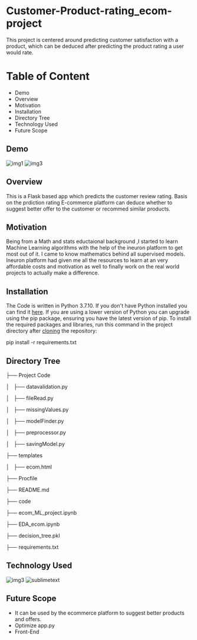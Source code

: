 # Customer-Product-rating_ecom-project
This project is centered around predicting customer satisfaction with a product, which can be deduced after predicting the product rating a user would rate.

##
# **Table of Content**

- Demo 
- Overview
- Motivation
- Installation
- Directory Tree
- Technology Used
- Future Scope

##
## **Demo**

![img1](https://user-images.githubusercontent.com/102221348/189337247-38004fef-8697-40a3-9a92-9b481fa4366c.PNG)
![img3](https://user-images.githubusercontent.com/102221348/189339264-af78d2f4-8a15-4e05-9614-12a003b2260d.PNG)

##
## **Overview**

This is a Flask based app which predicts the customer review rating. Basis on the prdiction rating E-commerce platform can deduce whether to suggest better offer to the customer or recommed similar products.

##
## **Motivation**

Being from a Math and stats eductaional background ,I started to learn Machine Learning algorithms with the help of the ineuron platform to get most out of it. I came to know mathematics behind all supervised models. Ineuron platform had given me all the resources to learn at an very affordable costs and motivation as well to finally work on the real world projects to actually make a difference.

##
## **Installation**

The Code is written in Python 3.7.10. If you don't have Python installed you can find it [here](https://www.python.org/downloads/). If you are using a lower version of Python you can upgrade using the pip package, ensuring you have the latest version of pip. To install the required packages and libraries, run this command in the project directory after [cloning](https://www.howtogeek.com/451360/how-to-clone-a-github-repository/) the repository:

pip install -r requirements.txt

##
## **Directory **Tree****

├── Project Code

│   ├── datavalidation.py

│   ├── fileRead.py

│   ├── missingValues.py

│   ├── modelFinder.py

│   ├── preprocessor.py

│   ├── savingModel.py

├── templates

│   ├── ecom.html

├── Procfile

├── README.md

├── code

├── ecom_ML_project.ipynb

├── EDA_ecom.ipynb

├── decision_tree.pkl

├── requirements.txt

##
## **Technology Used**

![img3](https://user-images.githubusercontent.com/102221348/181692163-15141f09-2390-4a85-ad70-24131554b3e0.png)
![sublimetext](https://user-images.githubusercontent.com/102221348/189339937-dbae3f29-9886-47b2-a820-6b3801b0c339.PNG)

##
## **Future Scope**

- It can be used by the ecommerce platform to suggest better products and offers.
- Optimize app.py
- Front-End
##
